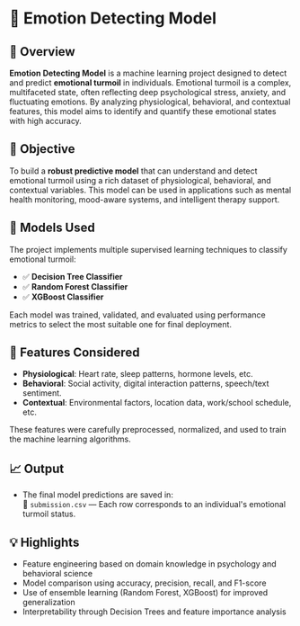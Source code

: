 # 🧠 Emotion Detecting Model

## 🌟 Overview

**Emotion Detecting Model** is a machine learning project designed to detect and predict **emotional turmoil** in individuals. Emotional turmoil is a complex, multifaceted state, often reflecting deep psychological stress, anxiety, and fluctuating emotions. By analyzing physiological, behavioral, and contextual features, this model aims to identify and quantify these emotional states with high accuracy.

## 🎯 Objective

To build a **robust predictive model** that can understand and detect emotional turmoil using a rich dataset of physiological, behavioral, and contextual variables. This model can be used in applications such as mental health monitoring, mood-aware systems, and intelligent therapy support.


## 🧪 Models Used

The project implements multiple supervised learning techniques to classify emotional turmoil:

- ✅ **Decision Tree Classifier**  
- ✅ **Random Forest Classifier**  
- ✅ **XGBoost Classifier**

Each model was trained, validated, and evaluated using performance metrics to select the most suitable one for final deployment.



## 🧬 Features Considered

- **Physiological**: Heart rate, sleep patterns, hormone levels, etc.  
- **Behavioral**: Social activity, digital interaction patterns, speech/text sentiment.  
- **Contextual**: Environmental factors, location data, work/school schedule, etc.

These features were carefully preprocessed, normalized, and used to train the machine learning algorithms.



## 📈 Output

- The final model predictions are saved in:  
  📄 `submission.csv` — Each row corresponds to an individual's emotional turmoil status.



## 💡 Highlights

- Feature engineering based on domain knowledge in psychology and behavioral science
- Model comparison using accuracy, precision, recall, and F1-score
- Use of ensemble learning (Random Forest, XGBoost) for improved generalization
- Interpretability through Decision Trees and feature importance analysis




